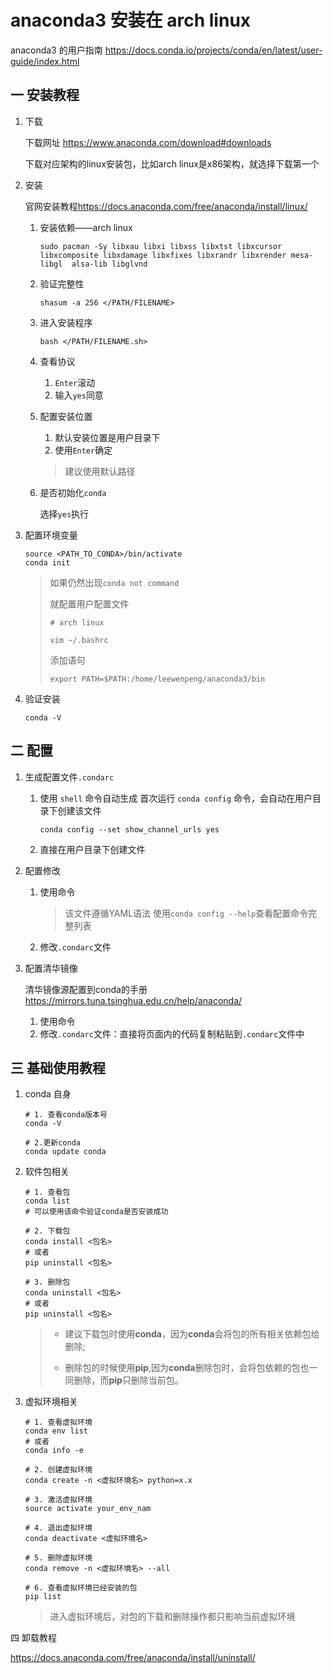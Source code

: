 # anaconda3 安装在 arch linux  

anaconda3 的用户指南 <https://docs.conda.io/projects/conda/en/latest/user-guide/index.html>

## 一 安装教程

1. 下载

   下载网址 <https://www.anaconda.com/download#downloads>

   下载对应架构的linux安装包，比如arch linux是x86架构，就选择下载第一个

2. 安装

   官网安装教程<https://docs.anaconda.com/free/anaconda/install/linux/>

   1. 安装依赖——arch linux

      ```shell
      sudo pacman -Sy libxau libxi libxss libxtst libxcursor libxcomposite libxdamage libxfixes libxrandr libxrender mesa-libgl  alsa-lib libglvnd
      ```

   2. 验证完整性

      ```shell
      shasum -a 256 </PATH/FILENAME>
      ```

   3. 进入安装程序

        ```shell
        bash </PATH/FILENAME.sh>
        ```

   4. 查看协议

      1. `Enter`滚动
      2. 输入`yes`同意
   5. 配置安装位置
      1. 默认安装位置是用户目录下
      2. 使用`Enter`确定

      > 建议使用默认路径
   6. 是否初始化`conda`

      选择`yes`执行

3. 配置环境变量

    ```shell
    source <PATH_TO_CONDA>/bin/activate
    conda init
    ```

    > 如果仍然出现`conda not command`
    >
    > 就配置用户配置文件
    >
    > ```shell
    > # arch linux
    > 
    > vim ~/.bashrc
    > ```
    >
    > 添加语句
    >
    > ```vim
    > export PATH=$PATH:/home/leewenpeng/anaconda3/bin
    > ```

4. 验证安装

   ```shell
   conda -V
   ```

## 二 配置

1. 生成配置文件`.condarc`

   1. 使用 `shell` 命令自动生成
      首次运行 `conda config` 命令，会自动在用户目录下创建该文件

      ```shell
      conda config --set show_channel_urls yes
      ```

   2. 直接在用户目录下创建文件

2. 配置修改

   1. 使用命令
      > 该文件遵循YAML语法
      > 使用`conda config --help`查看配置命令完整列表

   2. 修改`.condarc`文件

3. 配置清华镜像

   清华镜像源配置到conda的手册 <https://mirrors.tuna.tsinghua.edu.cn/help/anaconda/>

   1. 使用命令
   2. 修改`.condarc`文件：直接将页面内的代码复制粘贴到`.condarc`文件中

## 三 基础使用教程

1. conda 自身

    ```shell
    # 1. 查看conda版本号
    conda -V

    # 2.更新conda
    conda update conda
    ```

2. 软件包相关

    ```shell
    # 1. 查看包
    conda list
    # 可以使用该命令验证conda是否安装成功

    # 2. 下载包
    conda install <包名>
    # 或者
    pip uninstall <包名>

    # 3. 删除包
    conda uninstall <包名>
    # 或者
    pip uninstall <包名>
    ```

    > + 建议下载包时使用**conda**，因为**conda**会将包的所有相关依赖包给删除;
    >
    > + 删除包的时候使用**pip**,因为**conda**删除包时，会将包依赖的包也一同删除，而**pip**只删除当前包。

3. 虚拟环境相关

    ```shell
    # 1. 查看虚拟环境
    conda env list
    # 或者
    conda info -e
    
    # 2. 创建虚拟环境
    conda create -n <虚拟环境名> python=x.x
    
    # 3. 激活虚拟环境
    source activate your_env_nam
    
    # 4. 退出虚拟环境
    conda deactivate <虚拟环境名>
    
    # 5. 删除虚拟环境
    conda remove -n <虚拟环境名> --all
    
    # 6. 查看虚拟环境已经安装的包
    pip list
    ```

    > 进入虚拟环境后，对包的下载和删除操作都只影响当前虚拟环境

四 卸载教程

<https://docs.anaconda.com/free/anaconda/install/uninstall/>
